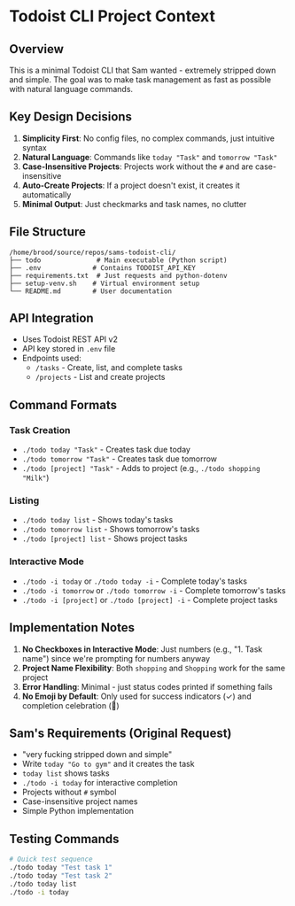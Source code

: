 # Todoist CLI Project Context

## Overview
This is a minimal Todoist CLI that Sam wanted - extremely stripped down and simple. The goal was to make task management as fast as possible with natural language commands.

## Key Design Decisions

1. **Simplicity First**: No config files, no complex commands, just intuitive syntax
2. **Natural Language**: Commands like `today "Task"` and `tomorrow "Task"` 
3. **Case-Insensitive Projects**: Projects work without the `#` and are case-insensitive
4. **Auto-Create Projects**: If a project doesn't exist, it creates it automatically
5. **Minimal Output**: Just checkmarks and task names, no clutter

## File Structure
```
/home/brood/source/repos/sams-todoist-cli/
├── todo              # Main executable (Python script)
├── .env             # Contains TODOIST_API_KEY
├── requirements.txt  # Just requests and python-dotenv
├── setup-venv.sh    # Virtual environment setup
└── README.md        # User documentation
```

## API Integration
- Uses Todoist REST API v2
- API key stored in `.env` file
- Endpoints used:
  - `/tasks` - Create, list, and complete tasks
  - `/projects` - List and create projects

## Command Formats

### Task Creation
- `./todo today "Task"` - Creates task due today
- `./todo tomorrow "Task"` - Creates task due tomorrow  
- `./todo [project] "Task"` - Adds to project (e.g., `./todo shopping "Milk"`)

### Listing
- `./todo today list` - Shows today's tasks
- `./todo tomorrow list` - Shows tomorrow's tasks
- `./todo [project] list` - Shows project tasks

### Interactive Mode
- `./todo -i today` or `./todo today -i` - Complete today's tasks
- `./todo -i tomorrow` or `./todo tomorrow -i` - Complete tomorrow's tasks
- `./todo -i [project]` or `./todo [project] -i` - Complete project tasks

## Implementation Notes

1. **No Checkboxes in Interactive Mode**: Just numbers (e.g., "1. Task name") since we're prompting for numbers anyway
2. **Project Name Flexibility**: Both `shopping` and `Shopping` work for the same project
3. **Error Handling**: Minimal - just status codes printed if something fails
4. **No Emoji by Default**: Only used for success indicators (✓) and completion celebration (🎉)

## Sam's Requirements (Original Request)
- "very fucking stripped down and simple"
- Write `today "Go to gym"` and it creates the task
- `today list` shows tasks
- `./todo -i today` for interactive completion
- Projects without `#` symbol
- Case-insensitive project names
- Simple Python implementation

## Testing Commands
```bash
# Quick test sequence
./todo today "Test task 1"
./todo today "Test task 2"
./todo today list
./todo -i today
```